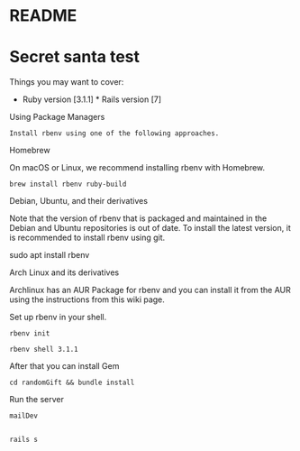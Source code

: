 # README

# Secret santa test
Things you may want to cover:

* Ruby version [3.1.1]  * Rails version [7]

Using Package Managers

    Install rbenv using one of the following approaches.

Homebrew

On macOS or Linux, we recommend installing rbenv with Homebrew.

    brew install rbenv ruby-build

Debian, Ubuntu, and their derivatives

Note that the version of rbenv that is packaged and maintained in the Debian and Ubuntu repositories is out of date. To install the latest version, it is recommended to install rbenv using git.

sudo apt install rbenv

Arch Linux and its derivatives

Archlinux has an AUR Package for rbenv and you can install it from the AUR using the instructions from this wiki page.

Set up rbenv in your shell.

    rbenv init

    rbenv shell 3.1.1


After that you can install Gem

    cd randomGift && bundle install


Run the server

    mailDev


    rails s 

